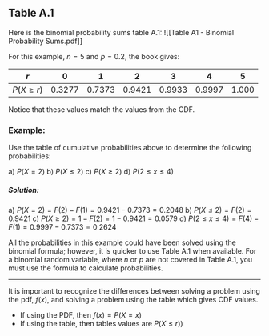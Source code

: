 ## Table A.1

Here is the binomial probability sums table A.1: 
![[Table A1 - Binomial Probability Sums.pdf]]

For this example, $n=5$ and $p=0.2$, the book gives:

| $r$ | 0 | 1 | 2 | 3 | 4 | 5 |
| ---- | ---- | ---- | ---- | ---- | ---- | ---- |
| $P(X\geq r)$ | 0.3277 | 0.7373 | 0.9421 | 0.9933 | 0.9997 | 1.000 |
Notice that these values match the values from the CDF.

### Example:

Use the table of cumulative probabilities above to determine the following probabilities:

a) $P(X=2)$
b) $P(X\leq 2)$
c) $P(X\geq 2)$
d) $P(2\leq x\leq 4)$
##### Solution:

a) $P(X=2)=F(2)-F(1)=0.9421-0.7373=0.2048$
b) $P(X\leq 2)=F(2)=0.9421$
c) $P(X\geq 2)=1-F(2)=1-0.9421=0.0579$
d) $P(2\leq x\leq 4)=F(4)-F(1)=0.9997-0.7373=0.2624$

All the probabilities in this example could have been solved using the binomial formula; however, it is quicker to use Table A.1 when available. For a binomial random variable, where $n$ or $p$ are not covered in Table A.1, you must use the formula to calculate probabilities.

- - -

It is important to recognize the differences between solving a problem using the pdf, $f(x)$, and solving a problem using the table which gives CDF values.

- If using the PDF, then $f(x)=P(X=x)$
- If using the table, then tables values are $P(X\leq r)$)







